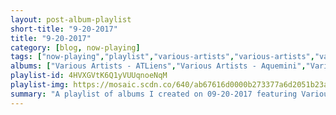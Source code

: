 ```yaml
---
layout: post-album-playlist
short-title: "9-20-2017"
title: "9-20-2017"
category: [blog, now-playing]
tags: ["now-playing","playlist","various-artists","various-artists","various-artists","various-artists","various-artists"]
albums: ["Various Artists - ATLiens","Various Artists - Aquemini","Various Artists - Pretty Girls Like Trap Music","Various Artists - HNDRXX","Various Artists - Stankonia"]
playlist-id: 4HVXGVtK6Q1yVUUqnoeNqM
playlist-img: https://mosaic.scdn.co/640/ab67616d0000b273377a6d2051b23afea65ee41aab67616d0000b27384be563c5931d7ef35706148ab67616d0000b2738eb0280d561e9b964a3e74caab67616d0000b273c0c05243a846dda6c84607f9
summary: "A playlist of albums I created on 09-20-2017 featuring Various Artists, Various Artists, Various Artists, Various Artists, and Various Artists"
---
```

